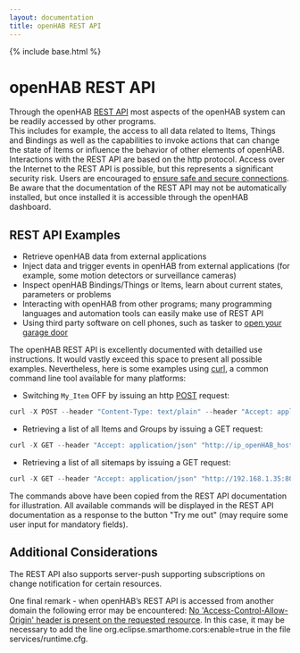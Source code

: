 ```yaml
---
layout: documentation
title: openHAB REST API
---
```


{% include base.html %}

# openHAB REST API

Through the openHAB [REST API](https://en.wikipedia.org/wiki/REST_API) most aspects of the openHAB system can be readily accessed by other programs.  
This includes for example, the access to all data related to Items, Things and Bindings as well as the capabilities to invoke actions that can change the state of Items or influence the behavior of other elements of openHAB. 
Interactions with the REST API are based on the http protocol. 
Access over the Internet to the REST API is possible, but this represents a significant security risk. 
Users are encouraged to [ensure safe and secure connections](http://docs.openhab.org/installation/security.html). 
Be aware that the documentation of the REST API may not be automatically installed, but once installed it is accessible through the openHAB dashboard. 

## REST API Examples

- Retrieve openHAB data from external applications
- Inject data and trigger events in openHAB from external applications (for example, some motion detectors or surveillance cameras)
- Inspect openHAB Bindings/Things or Items, learn about current states, parameters or problems
- Interacting with openHAB from other programs; many programming languages and automation tools can easily make use of REST API
- Using third party software on cell phones, such as tasker to [open your garage door](https://community.openhab.org/t/triggering-items-using-openhab-2s-rest-api-from-tasker/14027)

The openHAB REST API is excellently documented with detailled use instructions.
It would vastly exceed this space to present all possible examples.
Nevertheless, here is some examples using [curl](https://en.wikipedia.org/wiki/CURL), a common command line tool available for many platforms:
- Switching ```My_Item``` OFF by issuing an http [POST](https://en.wikipedia.org/wiki/POST_(HTTP)) request: 

```java
curl -X POST --header "Content-Type: text/plain" --header "Accept: application/json" -d "OFF" "http://ip_openHAB_host:8080/rest/items/My_Item"
``` 

- Retrieving a list of all Items and Groups by issuing a GET request: 

```java
curl -X GET --header "Accept: application/json" "http://ip_openHAB_host:8080/rest/items?recursive=false"
``` 

- Retrieving a list of all sitemaps by issuing a GET request:

```java
curl -X GET --header "Accept: application/json" "http://192.168.1.35:8080/rest/sitemaps"
```

The commands above have been copied from the REST API documentation for illustration. 
All available commands will be displayed in the REST API documentation as a response to the button "Try me out" (may require some user input for mandatory fields).  

## Additional Considerations

The REST API also supports server-push supporting subscriptions on change notification for certain resources.

One final remark - when openHAB’s REST API is accessed from another domain the following error may be encountered: [No 'Access-Control-Allow-Origin' header is present on the requested resource](https://community.openhab.org/t/cors-problem-at-rest-api/3712/10). 
In this case, it may be necessary to add the line org.eclipse.smarthome.cors:enable=true in the file services/runtime.cfg.
